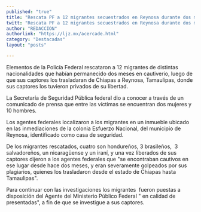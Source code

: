 ```yaml
---
published: "true"
title: "Rescata PF a 12 migrantes secuestrados en Reynosa durante dos meses"
twitt: "Rescata PF a 12 migrantes secuestrados en Reynosa durante dos meses"
author: "REDACCION"
authorlink: "https://ljz.mx/acercade.html"
category: "Destacadas"
layout: "posts"

---
```



Elementos de la Policía Federal rescataron a 12 migrantes de distintas nacionalidades que habían permanecido dos meses en cautiverio, luego de que sus captores los trasladaran de Chiapas a Reynosa, Tamaulipas, donde sus captores los tuvieron privados de su libertad.  

  La Secretaría de Seguridad Pública federal dio a conocer a través de un comunicado de prensa que entre las víctimas se encuentran dos mujeres y 10 hombres.



  Los agentes federales localizaron a los migrantes en un inmueble ubicado en las inmediaciones de la colonia Esfuerzo Nacional, del municipio de Reynosa, identificado como casa de seguridad.



  De los migrantes rescatados, cuatro son hondureños, 3 brasileños,  3 salvadoreños, un nicaragüense y un iraní, y una vez liberados de sus captores dijeron a los agentes federales que "se encontraban cautivos en ese lugar desde hace dos meses, y eran severamente golpeados por sus plagiarios, quienes los trasladaron desde el estado de Chiapas hasta Tamaulipas".



  Para continuar con las investigaciones los migrantes  fueron puestas a disposición del Agente del Ministerio Público Federal " en calidad de presentadas", a fin de que se investigue a sus captores.

